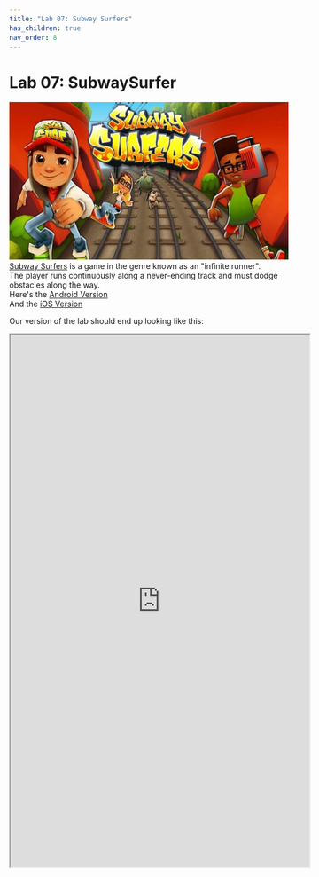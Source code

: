 ```yaml
---
title: "Lab 07: Subway Surfers"
has_children: true
nav_order: 8
---
```


# Lab 07: SubwaySurfer
[![Subway Surfers](images/lab07/subwaysurfers.jpg)](https://youtu.be/ZtHCnXMjIXY?t=22)
[Subway Surfers](https://poki.com/en/g/subway-surfers) is a game in the genre known as an "infinite runner".\
The player runs continuously along a never-ending track and must dodge obstacles along the way.\
Here's the [Android Version](https://play.google.com/store/apps/details?id=com.kiloo.subwaysurf&hl=en_US&gl=US)\
And the [iOS Version](https://apps.apple.com/us/app/subway-surfers/id512939461)


Our version of the lab should end up looking like this:
<iframe style="display:block; margin: 0 auto;" src="https://drive.google.com/file/d/1LhCdoT5KVrREtsMfzSuaUm9U7VyGz_Bp/preview" width="540" height="960" allow="autoplay"></iframe>

